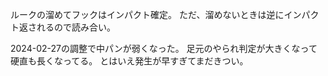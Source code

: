 ルークの溜めてフックはインパクト確定。
ただ、溜めないときは逆にインパクト返されるので読み合い。

2024-02-27の調整で中パンが弱くなった。
足元のやられ判定が大きくなって硬直も長くなってる。
とはいえ発生が早すぎてまだきつい。
